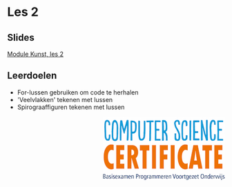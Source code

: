# Les 2

## Slides  
[Module Kunst, les 2](https://slides.com/vhto/kunst2)

## Leerdoelen
* For-lussen gebruiken om code te herhalen
* 'Veelvlakken' tekenen met lussen
* Spirograaffiguren tekenen met lussen

<img src="../../img/logoCSCert_10cm.jpg" align="right">